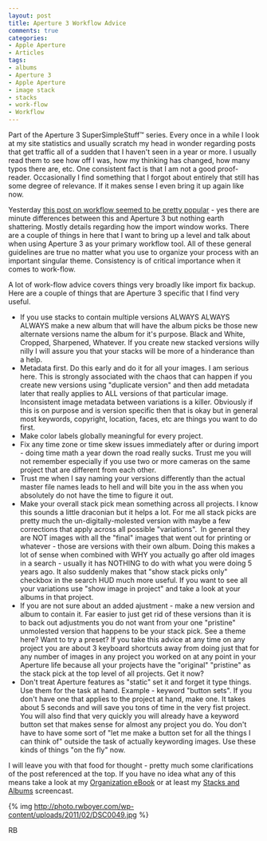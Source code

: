 ```yaml
---
layout: post
title: Aperture 3 Workflow Advice
comments: true
categories:
- Apple Aperture
- Articles
tags:
- albums
- Aperture 3
- Apple Aperture
- image stack
- stacks
- work-flow
- Workflow
---
```

Part of the Aperture 3 SuperSimpleStuff™ series.
Every once in a while I look at my site statistics and usually scratch my head in wonder regarding posts that get traffic all of a sudden that I haven't seen in a year or more. I usually read them to see how off I was, how my thinking has changed, how many typos there are, etc. One consistent fact is that I am not a good proof-reader. Occasionally I find something that I forgot about entirely that still has some degree of relevance. If it makes sense I even bring it up again like now.

Yesterday <a href="http://photo.rwboyer.com/2008/10/28/aperture-2-quick-tip-workflow-recipie/">this post on workflow seemed to be pretty popular</a> - yes there are minute differences between this and Aperture 3 but nothing earth shattering. Mostly details regarding how the import window works. There are a couple of things in here that I want to bring up a level and talk about when using Aperture 3 as your primary workflow tool. All of these general guidelines are true no matter what you use to organize your process with an important singular theme. Consistency is of critical importance when it comes to work-flow.

A lot of work-flow advice covers things very broadly like import fix backup. Here are a couple of things that are Aperture 3 specific that I find very useful.
<ul>
	<li>If you use stacks to contain multiple versions ALWAYS ALWAYS ALWAYS make a new album that will have the album picks be those new alternate versions name the album for it's purpose. Black and White, Cropped, Sharpened, Whatever. If you create new stacked versions willy nilly I will assure you that your stacks will be more of a hinderance than a help.</li>
	<li>Metadata first. Do this early and do it for all your images. I am serious here. This is strongly associated with the chaos that can happen if you create new versions using "duplicate version" and then add metadata later that really applies to ALL versions of that particular image. Inconsistent image metadata between variations is a killer. Obviously if this is on purpose and is version specific then that is okay but in general most keywords, copyright, location, faces, etc are things you want to do first.</li>
	<li>Make color labels globally meaningful for every project.</li>
	<li>Fix any time zone or time skew issues immediately after or during import - doing time math a year down the road really sucks. Trust me you will not remember especially if you use two or more cameras on the same project that are different from each other.</li>
	<li>Trust me when I say naming your versions differently than the actual master file names leads to hell and will bite you in the ass when you absolutely do not have the time to figure it out.</li>
	<li>Make your overall stack pick mean something across all projects. I know this sounds a little draconian but it helps a lot. For me all stack picks are pretty much the un-digitally-molested version with maybe a few corrections that apply across all possible "variations".  In general they are NOT images with all the "final" images that went out for printing or whatever - those are versions with their own album. Doing this makes a lot of sense when combined with WHY you actually go after old images in a search - usually it has NOTHING to do with what you were doing 5 years ago. It also suddenly makes that "show stack picks only" checkbox in the search HUD much more useful. If you want to see all your variations use "show image in project" and take a look at your albums in that project.</li>
	<li>If you are not sure about an added ajustment - make a new version and album to contain it. Far easier to just get rid of these versions than it is to back out adjustments you do not want from your one "pristine" unmolested version that happens to be your stack pick. See a theme here? Want to try a preset? If you take this advice at any time on any project you are about 3 keyboard shortcuts away from doing just that for any number of images in any project you worked on at any point in your Aperture life because all your projects have the "original" "pristine" as the stack pick at the top level of all projects. Get it now?</li>
	<li>Don't treat Aperture features as "static" set it and forget it type things. Use them for the task at hand. Example - keyword "button sets". If you don't have one that applies to the project at hand, make one. It takes about 5 seconds and will save you tons of time in the very fist project. You will also find that very quickly you will already have a keyword button set that makes sense for almost any project you do. You don't have to have some sort of "let me make a button set for all the things I can think of" outside the task of actually keywording images. Use these kinds of things "on the fly" now.</li>
</ul>
I will leave you with that food for thought - pretty much some clarifications of the post referenced at the top. If you have no idea what any of this means take a look at my <a href="http://photo.rwboyer.com/2010/08/15/aperture-organization/">Organization eBook</a> or at least my <a href="http://photo.rwboyer.com/2010/08/25/aperture-3-stacks-and-albums/">Stacks and Albums</a> screencast.

{% img http://photo.rwboyer.com/wp-content/uploads/2011/02/DSC0049.jpg %}

RB